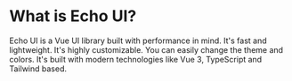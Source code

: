 # What is Echo UI?

Echo UI is a Vue UI library built with performance in mind. It's fast and lightweight. It's highly customizable. You can easily change the theme and colors. It's built with modern technologies like Vue 3, TypeScript and Tailwind based.